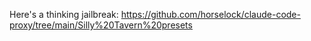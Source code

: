 Here's a thinking jailbreak: https://github.com/horselock/claude-code-proxy/tree/main/Silly%20Tavern%20presets
